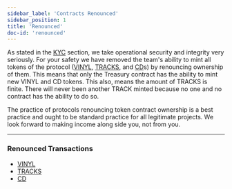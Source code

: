 ```yaml
---
sidebar_label: 'Contracts Renounced'
sidebar_position: 1
title: 'Renounced'
doc-id: 'renounced'
---
```


As stated in the [KYC](/docs/security/kyc) section, we take operational security and integrity very seriously. For your safety we have removed the team's ability to mint all tokens of the protocol ([VINYL](/docs/protocol-info/tokens#vinyl-vinyl-token), [TRACKS](/docs/protocol-info/tokens#tracks-vinyl-share), and [CD](/docs/protocol-info/tokens#cd-vinyl-bonds)s) by renouncing ownership of them. This means that only the Treasury contract has the ability to mint new VINYL and CD tokens. This also, means the amount of TRACKS is finite. There will never been another TRACK minted because no one and no contract has the ability to do so. 

The practice of protocols renouncing token contract ownership is a best practice and ought to be standard practice for all legitimate projects. We look forward to making income along side you, not from you. 
___

### Renounced Transactions
- [VINYL](https://ftmscan.com/tx/0x0e800f0bbbca88202345ed5c42bd10bc5b8de5f371beb8b209b789d3f9f3529d)
- [TRACKS](https://ftmscan.com/tx/0x539ff3525c9b1a6da379f8147122222acc5caa3ad29daa0767bb29a73821918d)
- [CD](https://ftmscan.com/tx/0xeea21900b8cf2a11f3994b075640a15708db60d87d0db20114cfd5dd8d22af50)